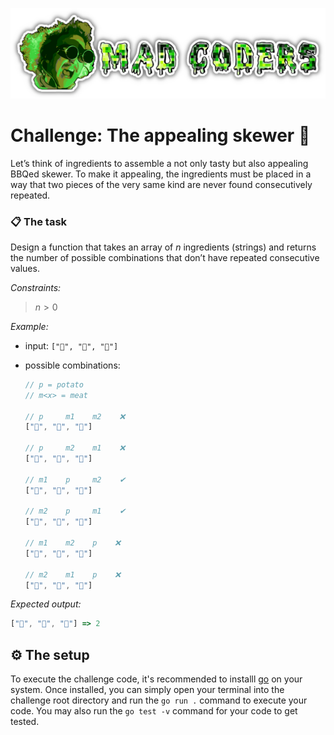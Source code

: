 ![logo](../../assets/logo-text.png)

# Challenge: The appealing skewer 🍡

Let’s think of ingredients to assemble a not only tasty but also appealing BBQed skewer. To make it appealing, the ingredients must be placed in a way that two pieces of the very same kind are never found consecutively repeated.

### 📋 The task

Design a function that takes an array of $n$ ingredients (strings) and returns the number of possible combinations that don’t have repeated consecutive values.

*Constraints:*

> $n > 0$

*Example:*

- input: `["🥔", "🥩", "🥩"]`

- possible combinations:

    ```js
    // p = potato
    // m<x> = meat

    // p     m1    m2    ❌
    ["🥔", "🥩", "🥩"]

    // p     m2    m1    ❌
    ["🥔", "🥩", "🥩"]

    // m1    p     m2    ✔
    ["🥩", "🥔", "🥩"]

    // m2    p     m1    ✔
    ["🥩", "🥔", "🥩"]

    // m1    m2    p    ❌
    ["🥩", "🥩", "🥔"]

    // m2    m1    p    ❌
    ["🥩", "🥩", "🥔"]
    ```

*Expected output:*

```js
["🥔", "🥩", "🥩"] => 2
```

## ⚙ The setup

To execute the challenge code, it's recommended to installl [go](https://go.dev/) on your system. Once installed, you can simply open your terminal into the challenge root directory and run the `go run .` command to execute your code. You may also run the `go test -v` command for your code to get tested.
